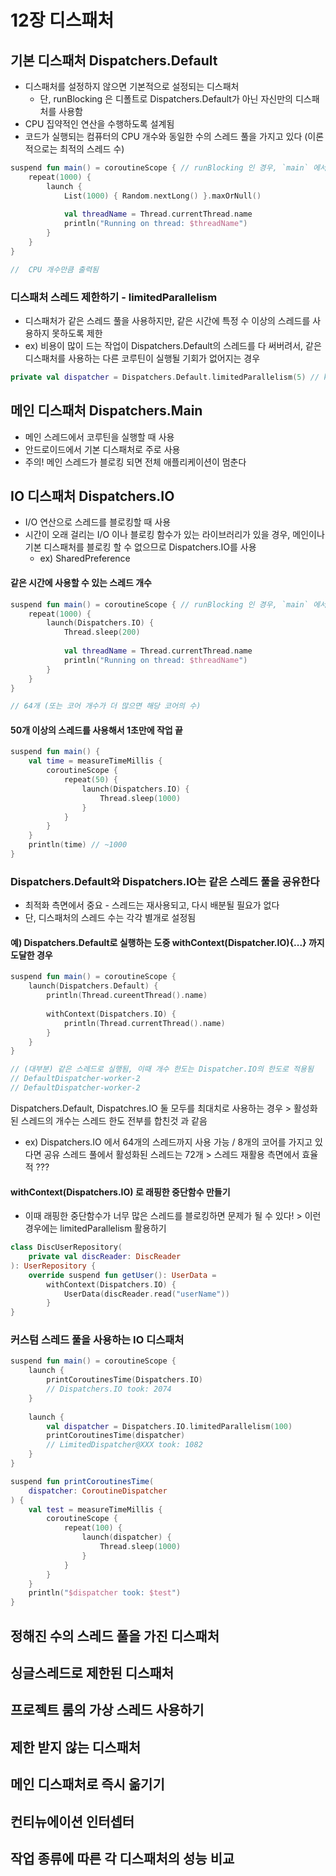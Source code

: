# 12장 디스패처

## 기본 디스패처 Dispatchers.Default

* 디스패처를 설정하지 않으면 기본적으로 설정되는 디스패처
  * 단, runBlocking 은 디폴트로 Dispatchers.Default가 아닌 자신만의 디스패처를 사용함
* CPU 집약적인 연산을 수행하도록 설계됨
* 코드가 실행되는 컴퓨터의 CPU 개수와 동일한 수의 스레드 풀을 가지고 있다 (이론적으로는 최적의 스레드 수)

```kotlin
suspend fun main() = coroutineScope { // runBlocking 인 경우, `main` 에서 실행됨
    repeat(1000) {
        launch {
            List(1000) { Random.nextLong() }.maxOrNull()
            
            val threadName = Thread.currentThread.name
            println("Running on thread: $threadName")
        }
    }
}

//  CPU 개수만큼 출력됨
```

### 디스패처 스레드 제한하기 - limitedParallelism

* 디스패처가 같은 스레드 풀을 사용하지만, 같은 시간에 특정 수 이상의 스레드를 사용하지 못하도록 제한
* ex) 비용이 많이 드는 작업이 Dispatchers.Default의 스레드를 다 써버려서, 같은 디스패처를 사용하는 다른 코루틴이 실행될 기회가 없어지는 경우

```kotlin
private val dispatcher = Dispatchers.Default.limitedParallelism(5) // kotlinx.coroutines 1.6
```

## 메인 디스패처 Dispatchers.Main

* 메인 스레드에서 코루틴을 실행할 때 사용
* 안드로이드에서 기본 디스패처로 주로 사용
* 주의! 메인 스레드가 블로킹 되면 전체 애플리케이션이 멈춘다

## IO 디스패처 Dispatchers.IO

* I/O 연산으로 스레드를 블로킹할 때 사용
* 시간이 오래 걸리는 I/O 이나 블로킹 함수가 있는 라이브러리가 있을 경우, 메인이나 기본 디스패처를 블로킹 할 수 없으므로 Dispatchers.IO를 사용
  * ex) SharedPreference

#### 같은 시간에 사용할 수 있는 스레드 개수

```kotlin
suspend fun main() = coroutineScope { // runBlocking 인 경우, `main` 에서 실행됨
    repeat(1000) {
        launch(Dispatchers.IO) {
            Thread.sleep(200)
            
            val threadName = Thread.currentThread.name
            println("Running on thread: $threadName")
        }
    }
}

// 64개 (또는 코어 개수가 더 많으면 해당 코어의 수)
```

#### 50개 이상의 스레드를 사용해서 1초만에 작업 끝

```kotlin
suspend fun main() {
    val time = measureTimeMillis {
        coroutineScope {
            repeat(50) {
                launch(Dispatchers.IO) {
                    Thread.sleep(1000)
                }
            }
        }
    }
    println(time) // ~1000
}
```

### Dispatchers.Default와 Dispatchers.IO는 같은 스레드 풀을 공유한다

* 최적화 측면에서 중요 - 스레드는 재사용되고, 다시 배분될 필요가 없다
* 단, 디스패처의 스레드 수는 각각 별개로 설정됨

#### 예) Dispatchers.Default로 실행하는 도중 withContext(Dispatcher.IO){...} 까지 도달한 경우

```kotlin
suspend fun main() = coroutineScope {
    launch(Dispatchers.Default) {
        println(Thread.cureentThread().name)
        
        withContext(Dispatchers.IO) {
            println(Thread.currentThread().name)
        }
    }
}

// (대부분) 같은 스레드로 실행됨, 이때 개수 한도는 Dispatcher.IO의 한도로 적용됨
// DefaultDispatcher-worker-2
// DefaultDispatcher-worker-2
```

Dispatchers.Default, Dispatchres.IO 둘 모두를 최대치로 사용하는 경우 > 활성화된 스레드의 개수는 스레드 한도 전부를 합친것 과 같음&#x20;

* ex) Dispatchers.IO 에서 64개의 스레드까지 사용 가능 / 8개의 코어를 가지고 있다면 공유 스레드 풀에서 활성화된 스레드는 72개 > 스레드 재활용 측면에서 효율적 ???

#### withContext(Dispatchers.IO) 로 래핑한 중단함수 만들기

* 이때 래핑한 중단함수가 너무 많은 스레드를 블로킹하면 문제가 될 수 있다! > 이런 경우에는 limitedParallelism 활용하기

```kotlin
class DiscUserRepository(
    private val discReader: DiscReader
): UserRepository {
    override suspend fun getUser(): UserData = 
        withContext(Dispatchers.IO) {
            UserData(discReader.read("userName"))
        }
}
```

### 커스텀 스레드 풀을 사용하는 IO 디스패처



```kotlin
suspend fun main() = coroutineScope {
    launch {
        printCoroutinesTime(Dispatchers.IO)
        // Dispatchers.IO took: 2074
    }
    
    launch {
        val dispatcher = Dispatchers.IO.limitedParallelism(100)
        printCoroutinesTime(dispatcher)
        // LimitedDispatcher@XXX took: 1082
    }
}

suspend fun printCoroutinesTime(
    dispatcher: CoroutineDispatcher
) {
    val test = measureTimeMillis {
        coroutineScope {
            repeat(100) {
                launch(dispatcher) {
                    Thread.sleep(1000)
                }
            }
        }
    }
    println("$dispatcher took: $test")
}
```



## 정해진 수의 스레드 풀을 가진 디스패처



## 싱글스레드로 제한된 디스패처



## 프로젝트 룸의 가상 스레드 사용하기



## 제한 받지 않는 디스패처



## 메인 디스패처로 즉시 옮기기



## 컨티뉴에이션 인터셉터



## 작업 종류에 따른 각 디스패처의 성능 비교





